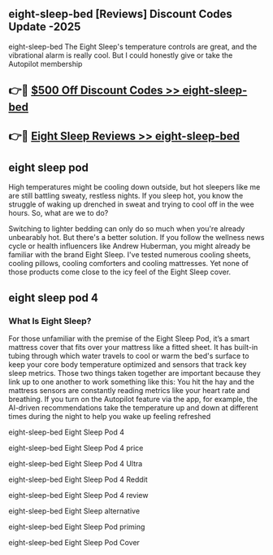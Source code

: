 ## eight-sleep-bed [Reviews​] Discount Codes Update -2025

eight-sleep-bed The Eight Sleep's temperature controls are great, and the vibrational alarm is really cool. But I could honestly give or take the Autopilot membership

## 👉🔴 [$500 Off Discount Codes >> eight-sleep-bed](http://download.freeplayer.one?title=eight-sleep-bed&ref=18-ES)

## 👉🔴 [Eight Sleep Reviews >> eight-sleep-bed](http://download.freeplayer.one?title=eight-sleep-bed&ref=18-ES)

## eight sleep pod

High temperatures might be cooling down outside, but hot sleepers like me are still battling sweaty, restless nights. If you sleep hot, you know the struggle of waking up drenched in sweat and trying to cool off in the wee hours. So, what are we to do?

Switching to lighter bedding can only do so much when you're already unbearably hot. But there's a better solution. If you follow the wellness news cycle or health influencers like Andrew Huberman, you might already be familiar with the brand Eight Sleep. I've tested numerous cooling sheets, cooling pillows, cooling comforters and cooling mattresses. Yet none of those products come close to the icy feel of the Eight Sleep cover.

## eight sleep pod 4

### What Is Eight Sleep?

For those unfamiliar with the premise of the Eight Sleep Pod, it’s a smart mattress cover that fits over your mattress like a fitted sheet. It has built-in tubing through which water travels to cool or warm the bed's surface to keep your core body temperature optimized and sensors that track key sleep metrics. Those two things taken together are important because they link up to one another to work something like this: You hit the hay and the mattress sensors are constantly reading metrics like your heart rate and breathing. If you turn on the Autopilot feature via the app, for example, the AI-driven recommendations take the temperature up and down at different times during the night to help you wake up feeling refreshed

eight-sleep-bed Eight Sleep Pod 4

eight-sleep-bed Eight Sleep Pod 4 price

eight-sleep-bed Eight Sleep Pod 4 Ultra

eight-sleep-bed Eight Sleep Pod 4 Reddit

eight-sleep-bed Eight Sleep Pod 4 review

eight-sleep-bed Eight Sleep alternative

eight-sleep-bed Eight Sleep Pod priming

eight-sleep-bed Eight Sleep Pod Cover